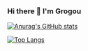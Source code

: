### Hi there 👋 I'm Grogou
[![Anurag's GitHub stats](https://github-readme-stats.vercel.app/api?username=grogou)](https://github.com/anuraghazra/github-readme-stats)

[![Top Langs](https://github-readme-stats.vercel.app/api/top-langs/?username=grogou&layout=compact&theme=radical)](https://github.com/anuraghazra/github-readme-stats)

